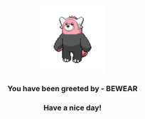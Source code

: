 <p align="center">
            <img src="https://raw.githubusercontent.com/PokeAPI/sprites/master/sprites/pokemon/760.png" width="150" height="150">
          </p>
          <h3 align="center">You have been greeted by - <b>BEWEAR</b></h3>
          <h3 align="center">Have a nice day!</h3>
